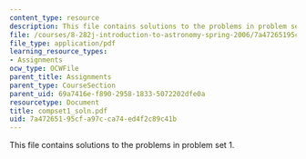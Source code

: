 ```yaml
---
content_type: resource
description: This file contains solutions to the problems in problem set 1.
file: /courses/8-282j-introduction-to-astronomy-spring-2006/7a47265195cfa97cca74ed4f2c89c41b_compset1_soln.pdf
file_type: application/pdf
learning_resource_types:
- Assignments
ocw_type: OCWFile
parent_title: Assignments
parent_type: CourseSection
parent_uid: 69a7416e-f890-2958-1833-5072202dfe0a
resourcetype: Document
title: compset1_soln.pdf
uid: 7a472651-95cf-a97c-ca74-ed4f2c89c41b
---
```

This file contains solutions to the problems in problem set 1.

